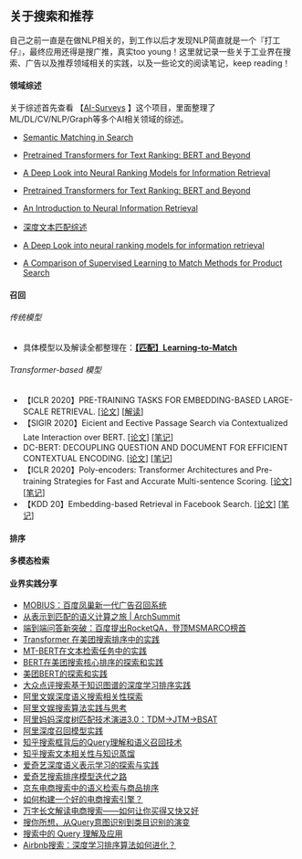 ## 关于搜索和推荐

自己之前一直是在做NLP相关的，到工作以后才发现NLP简直就是一个『打工仔』，最终应用还得是搜广推，真实too young！这里就记录一些关于工业界在搜索、广告以及推荐领域相关的实践，以及一些论文的阅读笔记，keep reading！

#### 领域综述

关于综述首先查看 【[AI-Surveys](https://github.com/KaiyuanGao/AI-Surveys) 】这个项目，里面整理了ML/DL/CV/NLP/Graph等多个AI相关领域的综述。

- [Semantic Matching in Search](http://www.hangli-hl.com/uploads/3/4/4/6/34465961/ml_for_match-step2.pdf)
- [Pretrained Transformers for Text Ranking: BERT and Beyond](https://arxiv.org/pdf/2010.06467.pdf)

- [A Deep Look into Neural Ranking Models for Information Retrieval](https://arxiv.org/pdf/1903.06902.pdf)
- [Pretrained Transformers for Text Ranking: BERT and Beyond](https://arxiv.org/pdf/2010.06467.pdf)
- [An Introduction to Neural Information Retrieval](https://www.microsoft.com/en-us/research/uploads/prod/2017/06/fntir2018-neuralir-mitra.pdf)
- [深度文本匹配综述](http://cjc.ict.ac.cn/online/onlinepaper/pl-201745181647.pdf)
- [A Deep Look into neural ranking models for information retrieval](https://arxiv.org/abs/1903.06902) 
- [A Comparison of Supervised Learning to Match Methods for Product Search](https://arxiv.org/abs/2007.10296)

#### 召回

###### 传统模型

- 具体模型以及解读全都整理在：[**【匹配】Learning-to-Match**](https://github.com/KaiyuanGao/NLP-RoadMap/blob/master/docs/4.Natural_Language_Processing/4.4-Text_Matching/[匹配]Learning-to-Match.md)

###### Transformer-based 模型

- 【ICLR 2020】PRE-TRAINING TASKS FOR EMBEDDING-BASED LARGE-SCALE RETRIEVAL.  [[论文](https://arxiv.org/abs/2002.03932)] [[解读]()]
- 【SIGIR 2020】Eicient and Eective Passage Search via Contextualized Late Interaction over BERT. [[论文](https://arxiv.org/abs/2004.12832)] [[笔记](https://github.com/KaiyuanGao/NLP-RoadMap/blob/master/docs/6.Recommend_Search/ColBERT.md)]
- DC-BERT: DECOUPLING QUESTION AND DOCUMENT FOR EFFICIENT CONTEXTUAL ENCODING. [[论文](https://arxiv.org/abs/2002.12591)] [[笔记](https://github.com/KaiyuanGao/NLP-RoadMap/blob/master/docs/6.Recommend_Search/DC-BERT%E7%AC%94%E8%AE%B0.md)]
- 【ICLR 2020】Poly-encoders: Transformer Architectures and Pre-training Strategies for Fast and Accurate Multi-sentence Scoring. [[论文](https://arxiv.org/abs/1905.01969)] [[笔记](https://github.com/KaiyuanGao/NLP-RoadMap/blob/master/docs/6.Recommend_Search/Poly-Encoder笔记.md)]
- 【KDD 20】Embedding-based Retrieval in Facebook Search. [[论文](https://arxiv.org/abs/2006.11632)] [[笔记](https://github.com/KaiyuanGao/NLP-RoadMap/blob/master/docs/6.Recommend_Search/Facebook向量化检索.md)]

#### 排序



#### 多模态检索



#### 业界实践分享 

- [MOBIUS：百度凤巢新一代广告召回系统](https://mp.weixin.qq.com/s/2Vr3jQB4RGi2mbIkMMn1mQ)
- [从表示到匹配的语义计算之旅 | ArchSummit](https://www.infoq.cn/video/S5BEM3wyGS3BzqypJ6kE)
- [端到端问答新突破：百度提出RocketQA，登顶MSMARCO榜首](https://mp.weixin.qq.com/s/Oa0fPy4roOveyMU0BsrRhg)
- [Transformer 在美团搜索排序中的实践](https://mp.weixin.qq.com/s/Oixc46P9rQeiMDjI-0j0cw)
- [MT-BERT在文本检索任务中的实践](https://mp.weixin.qq.com/s/5HZULHPI3-HJypvAMXEOcQ)
- [BERT在美团搜索核心排序的探索和实践](https://mp.weixin.qq.com/s/mFRhp9pJRa9yHwqc98FMbg)
- [美团BERT的探索和实践](https://mp.weixin.qq.com/s/qfluRDWfL40E5Lrp5BdhFw)
- [大众点评搜索基于知识图谱的深度学习排序实践](https://tech.meituan.com/2019/01/17/dianping-search-deeplearning.html)
- [阿里文娱深度语义搜索相关性探索](https://mp.weixin.qq.com/s/1aNd3dxwjCKUJACSq1uF-Q)
- [阿里文娱搜索算法实践与思考](https://mp.weixin.qq.com/s/7hvYdOTnnw5pDDMx6N66Uw)
- [阿里妈妈深度树匹配技术演进3.0：TDM->JTM->BSAT](https://mp.weixin.qq.com/s/Nd9vCggZ3RfWLMpZ9JRKdQ)
- [阿里深度召回模型实践](https://mp.weixin.qq.com/s/hek-MglfIA4pSkLLLgKfYw)
- [知乎搜索框背后的Query理解和语义召回技术](https://mp.weixin.qq.com/s/4Ns0qbE9d8KZRjFaSUXvRQ)
- [知乎搜索文本相关性与知识蒸馏](https://mp.weixin.qq.com/s/xgCtgEMRZ1VgzRZWjYIjTQ)
- [爱奇艺深度语义表示学习的探索与实践](https://mp.weixin.qq.com/s/f524bPx0pq7qxXGjpa7WCQ)
- [爱奇艺搜索排序模型迭代之路](https://mp.weixin.qq.com/s/w-aEwku3LnGdIqYxjq123A)
- [京东电商搜索中的语义检索与商品排序](https://mp.weixin.qq.com/s/4UBehc0eikVqcsFP7xL_Zw)
- [如何构建一个好的电商搜索引擎？](https://mp.weixin.qq.com/s/CAzafDevfNs0hHUmquds2Q)
- [万字长文解读电商搜索——如何让你买得又快又好](https://mp.weixin.qq.com/s/1hc7G4eBSyk-b8Dv4FsYbg)
- [搜你所想，从Query意图识别到类目识别的演变](https://mp.weixin.qq.com/s/s8swIdAPw_VeAWnZTL1riA)
- [搜索中的 Query 理解及应用](https://mp.weixin.qq.com/s/rZMtsbMuyGwcy2KU7mzZhQ)
- [Airbnb搜索：深度学习排序算法如何进化？](https://mp.weixin.qq.com/s/pAbuPccrZGhF0q0ZBpkL0A)

